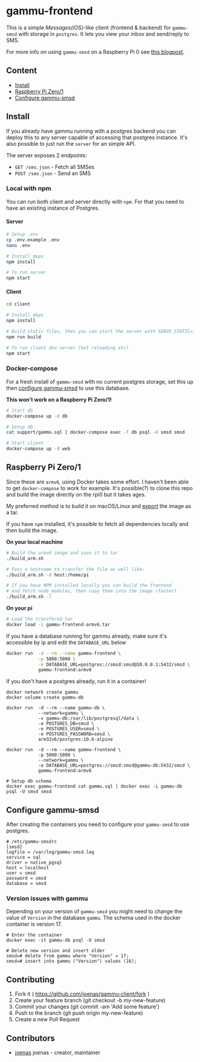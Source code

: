 # gammu-frontend

This is a simple _Messages(iOS)_-like client (frontend & backend) for `gammu-smsd` with storage in `postgres`. It lets you view your inbox and send/reply to SMS.

For more info on using `gammu-smsd` on a Raspberry Pi 0 see [this blogpost](https://jonnev.se/raspberry-pi-zero-as-sms-gateway/).

## Content

- [Install](#install)
- [Raspberry Pi Zero/1](#raspberry-pi-zero1)
- [Configure gammu-smsd](#configure-gammu-smsd)

## Install

If you already have gammu running with a postgres backend you can deploy this to any server capable of accessing that postgres instance.
It's also possible to just run the `server` for an simple API.

The server exposes 2 endpoints:
- `GET /sms.json` - Fetch all SMSes
- `POST /sms.json` - Send an SMS


### Local with npm

You can run both client and server directly with `npm`. For that you need to have an existing instance of Postgres.

#### Server

```bash
# Setup .env
cp .env.example .env
nano .env

# Install deps
npm install

# To run server
npm start
```

#### Client

```bash
cd client

# Install deps
npm install

# Build static files, then you can start the server with SERVE_STATIC=1
npm run build

# To run client dev-server (hot reloading etc)
npm start
```

### Docker-compose

For a fresh install of `gammu-smsd` with no current postgres storage, set this up then [configure gammu-smsd](#configure-gammu-smsd) to use this database.

**This won't work on a Raspberry Pi Zero/1!**

```bash
# Start db
docker-compose up -d db

# Setup db
cat support/gammu.sql | docker-compose exec -T db psql -U smsd smsd

# Start client
docker-compose up -d web
```

## Raspberry Pi Zero/1

Since these are `armv6`, using Docker takes some effort. I haven't been able to get `docker-compose` to work for example.
It's possible(?) to clone this repo and build the image directly on the rpi0 but it takes ages.

My preferred method is to build it on macOS/Linux and [export](https://stackoverflow.com/a/23938978) the image as a tar.

If you have `npm` installed, it's possible to fetch all dependencies locally and then build the image.

**On your local machine**
```bash
# Build the armv6 image and save it to tar
./build_arm.sh

# Pass a hostname to transfer the file as well like:
./build_arm.sh -d host:/home/pi

# If you have NPM installed locally you can build the frontend
# and fetch node_modules, then copy them into the image (faster)
./build_arm.sh -l
```

**On your pi**
```bash
# Load the transfered tar
docker load -i gammu-frontend-armv6.tar
```

If you have a database running for gammu already, make sure it's accessible by ip and edit the `DATABASE_URL` below

```bash
docker run  -d --rm --name gammu-frontend \
            -p 5000:5000 \
            -e DATABASE_URL=postgres://smsd:smsd@10.0.0.1:5432/smsd \
            gammu-frontend:armv6
```

If you don't have a postgres already, run it in a container!

```
docker network create gammu
docker volume create gammu-db

docker run  -d --rm --name gammu-db \
            --network=gammu \
            -v gammu-db:/var/lib/postgresql/data \
            -e POSTGRES_DB=smsd \
            -e POSTGRES_USER=smsd \
            -e POSTGRES_PASSWORD=smsd \
            arm32v6/postgres:10.6-alpine

docker run  -d --rm --name gammu-frontend \
            -p 5000:5000 \
            --network=gammu \
            -e DATABASE_URL=postgres://smsd:smsd@gammu-db:5432/smsd \
            gammu-frontend:armv6

# Setup db schema
docker exec gammu-frontend cat gammu.sql | docker exec -i gammu-db psql -U smsd smsd
```

## Configure gammu-smsd

After creating the containers you need to configure your `gammu-smsd` to use postgres.

```
# /etc/gammu-smsdrc
[smsd]
logfile = /var/log/gammu-smsd.log
service = sql
driver = native_pgsql
host = localhost
user = smsd
password = smsd
database = smsd
```

### Version issues with gammu

Depending on your version of `gammu-smsd` you might need to change the value of `Version` in the database `gammu`.
The schema used in the docker container is version 17.

```
# Enter the container
docker exec -it gammu-db psql -U smsd

# Delete new version and insert older
smsd=# delete from gammu where "Version" = 17;
smsd=# insert into gammu ("Version") values (16);
```


## Contributing

1. Fork it ( https://github.com/joenas/gammu-client/fork )
2. Create your feature branch (git checkout -b my-new-feature)
3. Commit your changes (git commit -am 'Add some feature')
4. Push to the branch (git push origin my-new-feature)
5. Create a new Pull Request

## Contributors

- [joenas](https://github.com/joenas) joenas - creator, maintainer

